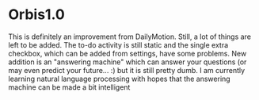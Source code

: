 # Orbis1.0
This is definitely an improvement from DailyMotion. Still, a lot of things are left to be added. The to-do activity is still static and the single extra checkbox, which can be added from settings, have some problems.
New addition is an "answering machine" which can answer your questions (or may even predict your future... :) but it is still pretty dumb. I am currently learning natural language processing with hopes that the answering machine can be made a bit intelligent
